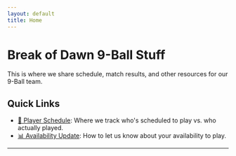 ```yaml
---
layout: default
title: Home
---
```


# Break of Dawn 9-Ball Stuff

This is where we share schedule, match results, and other resources for our 9-Ball team.  

## Quick Links
- [📅 Player Schedule](/schedule.html):  Where we track who's scheduled to play vs. who actually played.
- [📊 Availability Update](/players.html):  How to let us know about your availability to play.

---
